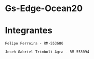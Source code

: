 # Gs-Edge-Ocean20

# Integrantes

    Felipe Ferreira - RM-553680

    Joseh Gabriel Trimboli Agra - RM-553094

